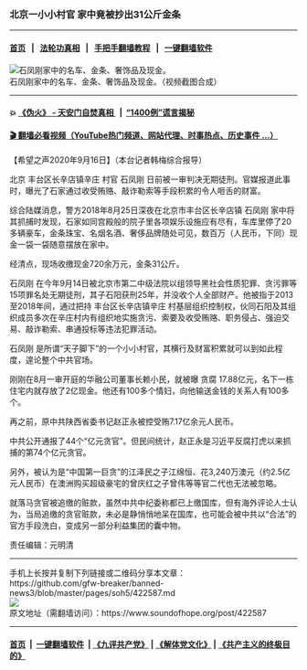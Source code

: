 ### 北京一小小村官 家中竟被抄出31公斤金条
------------------------

#### [首页](https://github.com/gfw-breaker/banned-news3/blob/master/README.md) &nbsp;&nbsp;|&nbsp;&nbsp; [法轮功真相](https://github.com/begood0513/basic/blob/master/README.md)  &nbsp;&nbsp;|&nbsp;&nbsp; [手把手翻墙教程](https://github.com/gfw-breaker/guides/wiki)  &nbsp;&nbsp;|&nbsp;&nbsp; [一键翻墙软件](https://github.com/gfw-breaker/nogfw/blob/master/README.md)  



<div><img alt="石凤刚家中的名车、金条、奢饰品及现金。" src="https://img.soundofhope.org/2020-09/4dcf896ad6759a5cf7a1cf7ea63dae48-600x338-1600313408848.jpg"/>
<br/><figcaption class="caption">
 石凤刚家中的名车、金条、奢饰品及现金。（视频截图合成）
</figcaption></div><hr/>

#### 💥 [《伪火》 - 天安门自焚真相 ](http://158.247.195.190:10000/videos/blog/weihuo.html)&nbsp; |&nbsp; [“1400例”谎言揭秘  ](http://158.247.195.190:10000/videos/blog/jiexi1400.html)

#### [ 🎬  翻墙必看视频（YouTube热门频道、网站代理、时事热点、历史事件 ...）](https://github.com/gfw-breaker/links/blob/master/banned.md)

<div><div class="Content__Wrapper sc-1bvya0-0 grZQxZ">
 <p class="meta-top">
  <span class="meta">
   【希望之声2020年9月16日】（本台记者韩梅综合报导）
  </span>
  <meta content='"ns-yjw5c"' index='"0"' name='"namespace"'/>
  <meta content='"[1,2]"' index='"0"' name='"page_element"'/>
  <meta content='"[[[&amp;quot;.x-layout&amp;quot;,[[&amp;quot;class&amp;quot;,&amp;quot;GoogleActiveViewElement&amp;quot;],[&amp;quot;data-google-av-cxn&amp;quot;,&amp;quot;https:'/>
  <meta content='"[[336,280,null,&amp;quot;location'/>
  <meta content='"{&amp;quot;h5Data&amp;quot;:&amp;quot;{\&amp;quot;google_width\&amp;quot;:336,\&amp;quot;google_height\&amp;quot;:280,\&amp;quot;redirect_url\&amp;quot;:\&amp;quot;https:'/>
 </p>
 <p>
  北京
  <ok href="/term/377269">
   丰台区长辛店镇辛庄
  </ok>
  村官
  <ok href="/term/377260">
   石凤刚
  </ok>
  日前被一审判决无期徒刑。官媒报道此事时，曝光了石家通过收受贿赂、敲诈勒索等手段积累的令人咂舌的财富。
 </p>
 <div class="AD_Embed__Wrap-sc-1xslmin-0 igMuqX module desktop">
  <div>
  </div>
 </div>
 <p>
  综合陆媒消息，警方2018年8月25日深夜在北京市丰台区长辛店镇
  <ok href="/term/377260">
   石凤刚
  </ok>
  家中将其抓捕时发现，石家如同宫殿般的院子里各项娱乐设施应有尽有，车库里停了20多辆豪车，金条珠宝、名烟名酒、奢侈品牌随处可见，数百万（人民币，下同）现金一袋一袋随意摆放在家中。
 </p>
 <p>
  经清点，现场收缴现金720余万元，金条31公斤。
 </p>
 <p>
  <ok href="/term/377260">
   石凤刚
  </ok>
  在今年9月14日被北京市第二中级法院以组领导黑社会性质犯罪、贪污罪等15项罪名处无期徒刑，其子石阳获刑25年，并没收个人全部财产。他被指于2013至2018年间，通过把持
  <ok href="/term/377269">
   丰台区长辛店镇辛庄
  </ok>
  村基层组织控制权，伙同石阳及其组织成员多次在辛庄村内有组织地实施贪污、索要及收受贿赂、职务侵占、强迫交易、敲诈勒索、串通投标等违法犯罪活动。
 </p>
 <p>
  <ok href="/term/377260">
   石凤刚
  </ok>
  是所谓“天子脚下”的一个小小村官，其横行及财富积累就可以到如此程度，遑论整个中共官场。
 </p>
 <p>
  刚刚在8月一审开庭的华融公司董事长赖小民，就被曝
  <ok href="/term/2979">
   贪腐
  </ok>
  17.88亿元，名下一栋住宅内就存放了2亿现金。他还有100多个情妇，向他输送金钱的关系人有100多个。
 </p>
 <p>
  再之前，原中共陕西省委书记赵正永被控受贿7.17亿余元人民币。
 </p>
 <p>
  中共公开通报了44个“亿元贪官”。但民间统计，赵正永是习近平反腐打虎以来抓捕的第74个亿元贪官。
 </p>
 <p>
  另外，被认为是“中国第一巨贪”的江泽民之子江绵恒、花3,240万澳元（约2.5亿元人民币）在澳洲购买超级豪宅的曾庆红之子曾伟等等官二代也无法被忽略。
 </p>
 <p>
  就落马贪官被追缴的赃款，虽然中共中纪委称都已上缴国库，但有海外评论人士认为，当局追缴的贪官赃款，未必是静悄悄地呆在国库，也可能会被中共以“合法”的官方手段洗白，变成另一部分利益集团的囊中物。
 </p>
 <style type="text/css">
  .mute_panel{z-index:2147483646;}.abgac{position:absolute;left:0px;top:0px;z-index:2147483646;display:none;width:100%;height:100%;background-color:#FAFAFA;}.mlsc{height:100%;display:flex;justify-content:center;align-items:center;}.mls{animation:mlskf 2s linear infinite;height:50%;width:50%;}.mlsd{stroke-dasharray:1,189;stroke-dashoffset:0;animation:mlsdkf 1.4s ease-in-out infinite;}@keyframes mlskf{100%{transform:rotate(360deg);}}@keyframes mlsdkf{0%{stroke-dasharray:1,189;stroke-dashoffset:0;}50%{stroke-dasharray:134,189;stroke-dashoffset:-53px;}100%{stroke-dasharray:134,189;stroke-dashoffset:-188px;}}
 </style>
 <p class="meta-btm">
  责任编辑：元明清
 </p>
</div>
</div>
<hr/>
手机上长按并复制下列链接或二维码分享本文章：<br/>
https://github.com/gfw-breaker/banned-news3/blob/master/pages/soh5/422587.md <br/>
<a href='https://github.com/gfw-breaker/banned-news3/blob/master/pages/soh5/422587.md'><img src='https://github.com/gfw-breaker/banned-news3/blob/master/pages/soh5/422587.md.png'/></a> <br/>
原文地址（需翻墙访问）：https://www.soundofhope.org/post/422587


------------------------
#### [首页](https://github.com/gfw-breaker/banned-news3/blob/master/README.md) &nbsp;|&nbsp; [一键翻墙软件](https://github.com/gfw-breaker/nogfw/blob/master/README.md) &nbsp;| [《九评共产党》](https://github.com/gfw-breaker/9ping.md/blob/master/README.md#九评之一评共产党是什么) | [《解体党文化》](https://github.com/gfw-breaker/jtdwh.md/blob/master/README.md) | [《共产主义的终极目的》](https://github.com/gfw-breaker/gczydzjmd.md/blob/master/README.md)


<img src='http://gfw-breaker.win/banned-news3/pages/soh5/422587.md' width='0px' height='0px'/>